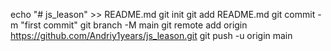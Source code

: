 echo "# js_leason" >> README.md
git init
git add README.md
git commit -m "first commit"
git branch -M main
git remote add origin https://github.com/Andriy1years/js_leason.git
git push -u origin main